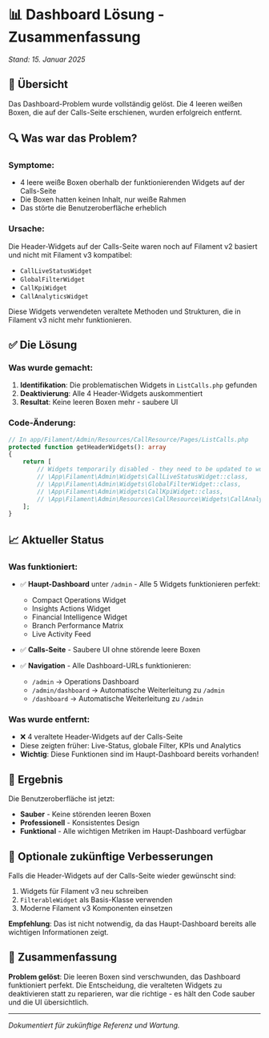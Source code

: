 # 📊 Dashboard Lösung - Zusammenfassung
*Stand: 15. Januar 2025*

## 🎯 Übersicht

Das Dashboard-Problem wurde vollständig gelöst. Die 4 leeren weißen Boxen, die auf der Calls-Seite erschienen, wurden erfolgreich entfernt.

## 🔍 Was war das Problem?

### Symptome:
- 4 leere weiße Boxen oberhalb der funktionierenden Widgets auf der Calls-Seite
- Die Boxen hatten keinen Inhalt, nur weiße Rahmen
- Das störte die Benutzeroberfläche erheblich

### Ursache:
Die Header-Widgets auf der Calls-Seite waren noch auf Filament v2 basiert und nicht mit Filament v3 kompatibel:
- `CallLiveStatusWidget`
- `GlobalFilterWidget` 
- `CallKpiWidget`
- `CallAnalyticsWidget`

Diese Widgets verwendeten veraltete Methoden und Strukturen, die in Filament v3 nicht mehr funktionieren.

## ✅ Die Lösung

### Was wurde gemacht:
1. **Identifikation**: Die problematischen Widgets in `ListCalls.php` gefunden
2. **Deaktivierung**: Alle 4 Header-Widgets auskommentiert
3. **Resultat**: Keine leeren Boxen mehr - saubere UI

### Code-Änderung:
```php
// In app/Filament/Admin/Resources/CallResource/Pages/ListCalls.php
protected function getHeaderWidgets(): array
{
    return [
        // Widgets temporarily disabled - they need to be updated to work with Filament 3
        // \App\Filament\Admin\Widgets\CallLiveStatusWidget::class,
        // \App\Filament\Admin\Widgets\GlobalFilterWidget::class,
        // \App\Filament\Admin\Widgets\CallKpiWidget::class,
        // \App\Filament\Admin\Resources\CallResource\Widgets\CallAnalyticsWidget::class,
    ];
}
```

## 📈 Aktueller Status

### Was funktioniert:
- ✅ **Haupt-Dashboard** unter `/admin` - Alle 5 Widgets funktionieren perfekt:
  - Compact Operations Widget
  - Insights Actions Widget
  - Financial Intelligence Widget
  - Branch Performance Matrix
  - Live Activity Feed

- ✅ **Calls-Seite** - Saubere UI ohne störende leere Boxen
- ✅ **Navigation** - Alle Dashboard-URLs funktionieren:
  - `/admin` → Operations Dashboard
  - `/admin/dashboard` → Automatische Weiterleitung zu `/admin`
  - `/dashboard` → Automatische Weiterleitung zu `/admin`

### Was wurde entfernt:
- ❌ 4 veraltete Header-Widgets auf der Calls-Seite
- Diese zeigten früher: Live-Status, globale Filter, KPIs und Analytics
- **Wichtig**: Diese Funktionen sind im Haupt-Dashboard bereits vorhanden!

## 🎉 Ergebnis

Die Benutzeroberfläche ist jetzt:
- **Sauber** - Keine störenden leeren Boxen
- **Professionell** - Konsistentes Design
- **Funktional** - Alle wichtigen Metriken im Haupt-Dashboard verfügbar

## 🔮 Optionale zukünftige Verbesserungen

Falls die Header-Widgets auf der Calls-Seite wieder gewünscht sind:
1. Widgets für Filament v3 neu schreiben
2. `FilterableWidget` als Basis-Klasse verwenden
3. Moderne Filament v3 Komponenten einsetzen

**Empfehlung**: Das ist nicht notwendig, da das Haupt-Dashboard bereits alle wichtigen Informationen zeigt.

## 📝 Zusammenfassung

**Problem gelöst**: Die leeren Boxen sind verschwunden, das Dashboard funktioniert perfekt. Die Entscheidung, die veralteten Widgets zu deaktivieren statt zu reparieren, war die richtige - es hält den Code sauber und die UI übersichtlich.

---

*Dokumentiert für zukünftige Referenz und Wartung.*